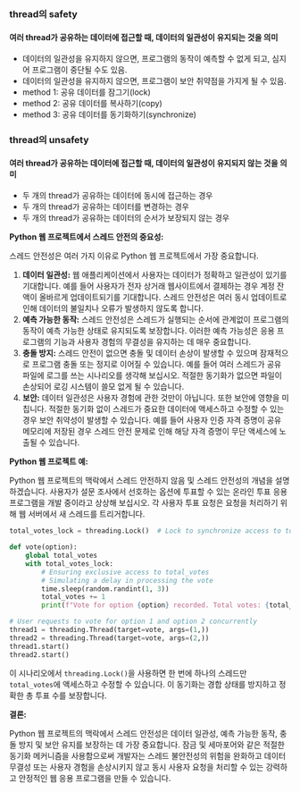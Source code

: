 ### thread의 safety

#### 여러 thread가 공유하는 데이터에 접근할 때, 데이터의 일관성이 유지되는 것을 의미

- 데이터의 일관성을 유지하지 않으면, 프로그램의 동작이 예측할 수 없게 되고, 심지어 프로그램이 중단될 수도 있음.
- 데이터의 일관성을 유지하지 않으면, 프로그램이 보안 취약점을 가지게 될 수 있음.
- method 1: 공유 데이터를 잠그기(lock)
- method 2: 공유 데이터를 복사하기(copy)
- method 3: 공유 데이터를 동기화하기(synchronize)



### thread의 unsafety

####  여러 thread가 공유하는 데이터에 접근할 때, 데이터의 일관성이 유지되지 않는 것을 의미

- 두 개의 thread가 공유하는 데이터에 동시에 접근하는 경우
- 두 개의 thread가 공유하는 데이터를 변경하는 경우
- 두 개의 thread가 공유하는 데이터의 순서가 보장되지 않는 경우

**Python 웹 프로젝트에서 스레드 안전의 중요성:**

스레드 안전성은 여러 가지 이유로 Python 웹 프로젝트에서 가장 중요합니다.

1. **데이터 일관성:** 웹 애플리케이션에서 사용자는 데이터가 정확하고 일관성이 있기를 기대합니다. 예를 들어 사용자가 전자 상거래 웹사이트에서 결제하는 경우 계정 잔액이 올바르게 업데이트되기를 기대합니다. 스레드 안전성은 여러 동시 업데이트로 인해 데이터의 불일치나 오류가 발생하지 않도록 합니다.
2. **예측 가능한 동작:** 스레드 안전성은 스레드가 실행되는 순서에 관계없이 프로그램의 동작이 예측 가능한 상태로 유지되도록 보장합니다. 이러한 예측 가능성은 응용 프로그램의 기능과 사용자 경험의 무결성을 유지하는 데 매우 중요합니다.
3. **충돌 방지:** 스레드 안전이 없으면 충돌 및 데이터 손상이 발생할 수 있으며 잠재적으로 프로그램 충돌 또는 정지로 이어질 수 있습니다. 예를 들어 여러 스레드가 공유 파일에 로그를 쓰는 시나리오를 생각해 보십시오. 적절한 동기화가 없으면 파일이 손상되어 로깅 시스템이 쓸모 없게 될 수 있습니다.
4. **보안:** 데이터 일관성은 사용자 경험에 관한 것만이 아닙니다. 또한 보안에 영향을 미칩니다. 적절한 동기화 없이 스레드가 중요한 데이터에 액세스하고 수정할 수 있는 경우 보안 취약성이 발생할 수 있습니다. 예를 들어 사용자 인증 자격 증명이 공유 메모리에 저장된 경우 스레드 안전 문제로 인해 해당 자격 증명이 무단 액세스에 노출될 수 있습니다.

 **Python 웹 프로젝트 예:**

Python 웹 프로젝트의 맥락에서 스레드 안전하지 않음 및 스레드 안전성의 개념을 설명하겠습니다. 사용자가 설문 조사에서 선호하는 옵션에 투표할 수 있는 온라인 투표 응용 프로그램을 개발 중이라고 상상해 보십시오. 각 사용자 투표 요청은 요청을 처리하기 위해 웹 서버에서 새 스레드를 트리거합니다.

```python
total_votes_lock = threading.Lock()  # Lock to synchronize access to total_votes

def vote(option):
    global total_votes
    with total_votes_lock:
        # Ensuring exclusive access to total_votes
        # Simulating a delay in processing the vote
        time.sleep(random.randint(1, 3))
        total_votes += 1
        print(f"Vote for option {option} recorded. Total votes: {total_votes}")

# User requests to vote for option 1 and option 2 concurrently
thread1 = threading.Thread(target=vote, args=(1,))
thread2 = threading.Thread(target=vote, args=(2,))
thread1.start()
thread2.start()
```

이 시나리오에서 `threading.Lock()`을 사용하면 한 번에 하나의 스레드만 `total_votes`에 액세스하고 수정할 수 있습니다. 이 동기화는 경합 상태를 방지하고 정확한 총 투표 수를 보장합니다.

**결론:**

Python 웹 프로젝트의 맥락에서 스레드 안전성은 데이터 일관성, 예측 가능한 동작, 충돌 방지 및 보안 유지를 보장하는 데 가장 중요합니다. 잠금 및 세마포어와 같은 적절한 동기화 메커니즘을 사용함으로써 개발자는 스레드 불안전성의 위험을 완화하고 데이터 무결성 또는 사용자 경험을 손상시키지 않고 동시 사용자 요청을 처리할 수 있는 강력하고 안정적인 웹 응용 프로그램을 만들 수 있습니다.

